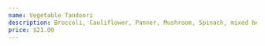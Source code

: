 ```yaml
---
name: Vegetable Tandoori
description: Broccoli, Cauliflower, Panner, Mushroom, Spinach, mixed bell peppers and onion lightly toast with chef special spiced bled creamy sauce, served sizzling hot.
price: $21.00
---
```

